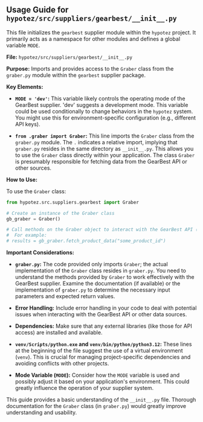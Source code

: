 ## Usage Guide for `hypotez/src/suppliers/gearbest/__init__.py`

This file initializes the `gearbest` supplier module within the `hypotez` project.  It primarily acts as a namespace for other modules and defines a global variable `MODE`.

**File:** `hypotez/src/suppliers/gearbest/__init__.py`

**Purpose:** Imports and provides access to the `Graber` class from the `graber.py` module within the `gearbest` supplier package.

**Key Elements:**

* **`MODE = 'dev'`:** This variable likely controls the operating mode of the GearBest supplier.  'dev' suggests a development mode.  This variable could be used conditionally to change behaviors in the `hypotez` system.  You might use this for environment-specific configuration (e.g., different API keys).

* **`from .graber import Graber`:** This line imports the `Graber` class from the `graber.py` module.  The `.` indicates a relative import, implying that `graber.py` resides in the same directory as `__init__.py`. This allows you to use the `Graber` class directly within your application.  The class `Graber` is presumably responsible for fetching data from the GearBest API or other sources.

**How to Use:**

To use the `Graber` class:

```python
from hypotez.src.suppliers.gearbest import Graber

# Create an instance of the Graber class
gb_graber = Graber()

# Call methods on the Graber object to interact with the GearBest API (or other data sources)
#  For example:
# results = gb_graber.fetch_product_data("some_product_id")
```

**Important Considerations:**

* **`graber.py`:**  The code provided only imports `Graber`; the actual implementation of the `Graber` class resides in `graber.py`.  You need to understand the methods provided by `Graber` to work effectively with the GearBest supplier.  Examine the documentation (if available) or the implementation of `graber.py` to determine the necessary input parameters and expected return values.

* **Error Handling:** Include error handling in your code to deal with potential issues when interacting with the GearBest API or other data sources.

* **Dependencies:** Make sure that any external libraries (like those for API access) are installed and available.

* **`venv/Scripts/python.exe` and `venv/bin/python/python3.12`:**  These lines at the beginning of the file suggest the use of a virtual environment (`venv`).  This is crucial for managing project-specific dependencies and avoiding conflicts with other projects.

* **Mode Variable (`MODE`):**  Consider how the `MODE` variable is used and possibly adjust it based on your application's environment.  This could greatly influence the operation of your supplier system.


This guide provides a basic understanding of the `__init__.py` file.  Thorough documentation for the `Graber` class (in `graber.py`) would greatly improve understanding and usability.